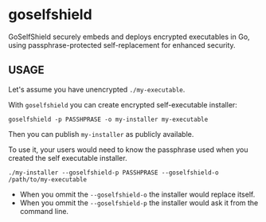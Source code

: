 # goselfshield
GoSelfShield securely embeds and deploys encrypted executables in Go, using passphrase-protected self-replacement for enhanced security.

## USAGE

Let's assume you have unencrypted `./my-executable`.

With `goselfshield` you can create encrypted self-executable installer:

`goselfshield -p PASSHPRASE -o my-installer my-executable`

Then you can publish `my-installer` as publicly available. 

To use it, your users would need to know the passphrase used when you created the self executable installer.

`./my-installer --goselfshield-p PASSHPRASE --goselfshield-o /path/to/my-executable`

* When you ommit the `--goselfshield-o` the installer would replace itself. 
* When you ommit the `--goselfshield-p` the installer would ask it from the command line.
